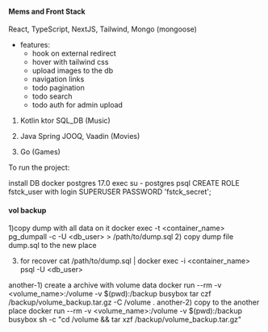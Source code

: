 #### Mems and Front Stack
React,  TypeScript, NextJS, Tailwind, Mongo (mongoose) 
* features:
   * hook on external redirect
   * hover with tailwind css
   * upload images to the db
   * navigation links
   * todo pagination
   * todo search
   * todo auth for admin upload

1) Kotlin ktor SQL_DB (Music)

2) Java Spring  JOOQ, Vaadin (Movies)

3) Go (Games)

To run the project:


install DB
docker postgres 17.0
exec
su - postgres
psql
CREATE ROLE fstck_user with login SUPERUSER PASSWORD 'fstck_secret';

#### vol backup

1)copy dump with all data on it
docker exec -t <container_name> pg_dumpall -c -U <db_user> > /path/to/dump.sql
2) copy dump file dump.sql to the new place

3) for recover
cat /path/to/dump.sql | docker exec -i <container_name> psql -U <db_user>

another-1)
create a archive with volume data
docker run --rm -v <volume_name>:/volume -v $(pwd):/backup busybox tar czf /backup/volume_backup.tar.gz -C /volume .
another-2)
copy to the another place 
docker run --rm -v <volume_name>:/volume -v $(pwd):/backup busybox sh -c "cd /volume && tar xzf /backup/volume_backup.tar.gz"
